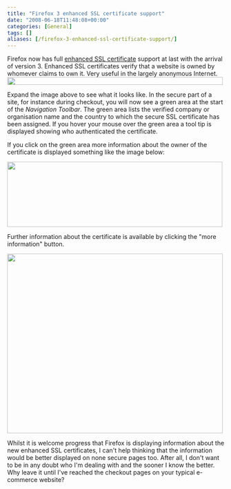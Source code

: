 ```yaml
---
title: "Firefox 3 enhanced SSL certificate support"
date: "2008-06-18T11:48:08+00:00"
categories: [General]
tags: []
aliases: [/firefox-3-enhanced-ssl-certificate-support/]
---
```


Firefox now has full <a href="http://en.wikipedia.org/wiki/Extended_Validation_Certificate">enhanced SSL certificate</a> support at last with the arrival of version 3. Enhanced SSL certificates verify that a website is owned by whomever claims to own it. Very useful in the largely anonymous Internet.<a href="/images/uploads/2008/06/firefox-ssl-cert-view.jpg"><img class="aligncenter size-full wp-image-439" title="firefox-ssl-cert-view" src="/images/uploads/2008/06/firefox-ssl-cert-view.jpg" alt="" width="500" height="18" /></a>

Expand the image above to see what it looks like. In the secure part of a site, for instance during checkout, you will now see a green area at the start of the <em>Navigation Toolbar</em>. The green area lists the verified company or organisation name and the country to which the secure SSL certificate has been assigned. If you hover your mouse over the green area a tool tip is displayed showing who authenticated the certificate.

If you click on the green area more information about the owner of the certificate is displayed something like the image below:

<a href="/images/uploads/2008/06/firefox-ssl-cert-tooltip.jpg"><img class="aligncenter size-full wp-image-440" title="firefox-ssl-cert-tooltip" src="/images/uploads/2008/06/firefox-ssl-cert-tooltip.jpg" alt="" width="499" height="151" /></a>

Further information about the certificate is available by clicking the "more information" button.

<a href="/images/uploads/2008/06/firefox-ssl-cert-more-information.jpg"><img class="aligncenter size-full wp-image-441" title="firefox-ssl-cert-more-information" src="/images/uploads/2008/06/firefox-ssl-cert-more-information.jpg" alt="" width="500" height="416" /></a>

Whilst it is welcome progress that Firefox is displaying information about the new enhanced SSL certificates, I can't help thinking that the information would be better displayed on none secure pages too. After all, I don't want to be in any doubt who I'm dealing with and the sooner I know the better. Why leave it until I've reached the checkout pages on your typical e-commerce website?
